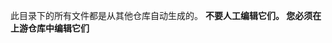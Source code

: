 <!--
All files in this directory are auto-generated from other repos. **Do not edit them manually. You must edit them in their upstream repo.**
-->


此目录下的所有文件都是从其他仓库自动生成的。 **不要人工编辑它们。 您必须在上游仓库中编辑它们**
